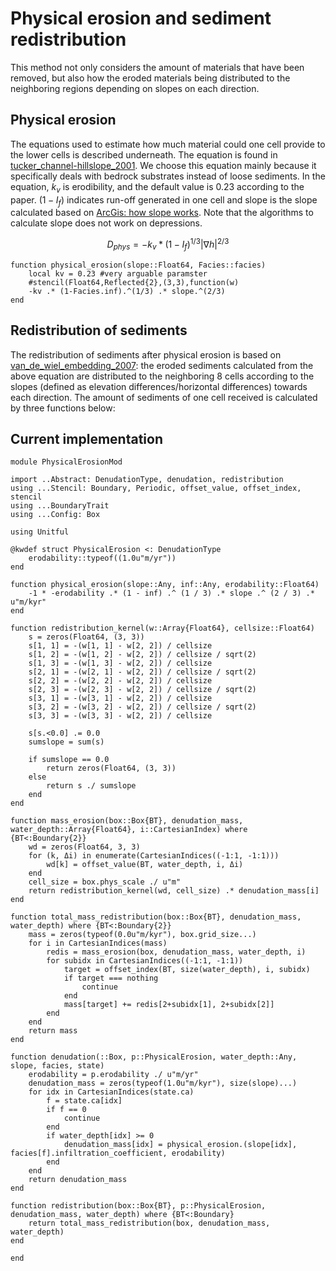 # Physical erosion and sediment redistribution

This method not only considers the amount of materials that have been removed, but also how the eroded materials being distributed to the neighboring regions depending on slopes on each direction.

## Physical erosion

The equations used to estimate how much material could one cell provide to the lower cells is described underneath. The equation is found in [tucker_channel-hillslope_2001](@cite). We choose this equation mainly because it specifically deals with bedrock substrates instead of loose sediments. In the equation, $k_v$ is erodibility, and the default value is 0.23 according to the paper. $(1 - I_f)$ indicates run-off generated in one cell and slope is the slope calculated based on [ArcGis: how slope works](https://pro.arcgis.com/en/pro-app/latest/tool-reference/spatial-analyst/how-slope-works.htm). Note that the algorithms to calculate slope does not work on depressions.

$$D_{phys} = -k_v * (1 - I_f)^{1/3} |\nabla h|^{2/3}$$

``` {.julia #physical-erosion}
function physical_erosion(slope::Float64, Facies::facies)
    local kv = 0.23 #very arguable paramster
    #stencil(Float64,Reflected{2},(3,3),function(w)
    -kv .* (1-Facies.inf).^(1/3) .* slope.^(2/3)
end
```

## Redistribution of sediments

The redistribution of sediments after physical erosion is based on [van_de_wiel_embedding_2007](@cite): the eroded sediments calculated from the above equation are distributed to the neighboring 8 cells according to the slopes (defined as elevation differences/horizontal differences) towards each direction. The amount of sediments of one cell received is calculated by three functions below:

## Current implementation

``` {.julia file=src/Denudation/PhysicalErosionMod.jl}
module PhysicalErosionMod

import ..Abstract: DenudationType, denudation, redistribution
using ...Stencil: Boundary, Periodic, offset_value, offset_index, stencil
using ...BoundaryTrait
using ...Config: Box

using Unitful

@kwdef struct PhysicalErosion <: DenudationType
    erodability::typeof((1.0u"m/yr"))
end

function physical_erosion(slope::Any, inf::Any, erodability::Float64)
    -1 * -erodability .* (1 - inf) .^ (1 / 3) .* slope .^ (2 / 3) .* u"m/kyr"
end

function redistribution_kernel(w::Array{Float64}, cellsize::Float64)
    s = zeros(Float64, (3, 3))
    s[1, 1] = -(w[1, 1] - w[2, 2]) / cellsize
    s[1, 2] = -(w[1, 2] - w[2, 2]) / cellsize / sqrt(2)
    s[1, 3] = -(w[1, 3] - w[2, 2]) / cellsize
    s[2, 1] = -(w[2, 1] - w[2, 2]) / cellsize / sqrt(2)
    s[2, 2] = -(w[2, 2] - w[2, 2]) / cellsize
    s[2, 3] = -(w[2, 3] - w[2, 2]) / cellsize / sqrt(2)
    s[3, 1] = -(w[3, 1] - w[2, 2]) / cellsize
    s[3, 2] = -(w[3, 2] - w[2, 2]) / cellsize / sqrt(2)
    s[3, 3] = -(w[3, 3] - w[2, 2]) / cellsize

    s[s.<0.0] .= 0.0
    sumslope = sum(s)

    if sumslope == 0.0
        return zeros(Float64, (3, 3))
    else
        return s ./ sumslope
    end
end

function mass_erosion(box::Box{BT}, denudation_mass, water_depth::Array{Float64}, i::CartesianIndex) where {BT<:Boundary{2}}
    wd = zeros(Float64, 3, 3)
    for (k, Δi) in enumerate(CartesianIndices((-1:1, -1:1)))
        wd[k] = offset_value(BT, water_depth, i, Δi)
    end
    cell_size = box.phys_scale ./ u"m"
    return redistribution_kernel(wd, cell_size) .* denudation_mass[i]
end

function total_mass_redistribution(box::Box{BT}, denudation_mass, water_depth) where {BT<:Boundary{2}}
    mass = zeros(typeof(0.0u"m/kyr"), box.grid_size...)
    for i in CartesianIndices(mass)
        redis = mass_erosion(box, denudation_mass, water_depth, i)
        for subidx in CartesianIndices((-1:1, -1:1))
            target = offset_index(BT, size(water_depth), i, subidx)
            if target === nothing
                continue
            end
            mass[target] += redis[2+subidx[1], 2+subidx[2]]
        end
    end
    return mass
end

function denudation(::Box, p::PhysicalErosion, water_depth::Any, slope, facies, state)
    erodability = p.erodability ./ u"m/yr"
    denudation_mass = zeros(typeof(1.0u"m/kyr"), size(slope)...)
    for idx in CartesianIndices(state.ca)
        f = state.ca[idx]
        if f == 0
            continue
        end
        if water_depth[idx] >= 0
            denudation_mass[idx] = physical_erosion.(slope[idx], facies[f].infiltration_coefficient, erodability)
        end
    end
    return denudation_mass
end

function redistribution(box::Box{BT}, p::PhysicalErosion, denudation_mass, water_depth) where {BT<:Boundary}
    return total_mass_redistribution(box, denudation_mass, water_depth)
end

end
```
